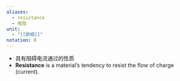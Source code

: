 ```yaml
---
aliases:
  - resistance
  - 电阻
unit:
  - "[[欧姆]]"
notation: R
---
```

- 具有阻碍电流通过的性质
- **Resistance** is a material’s tendency to resist the flow of charge (current).
